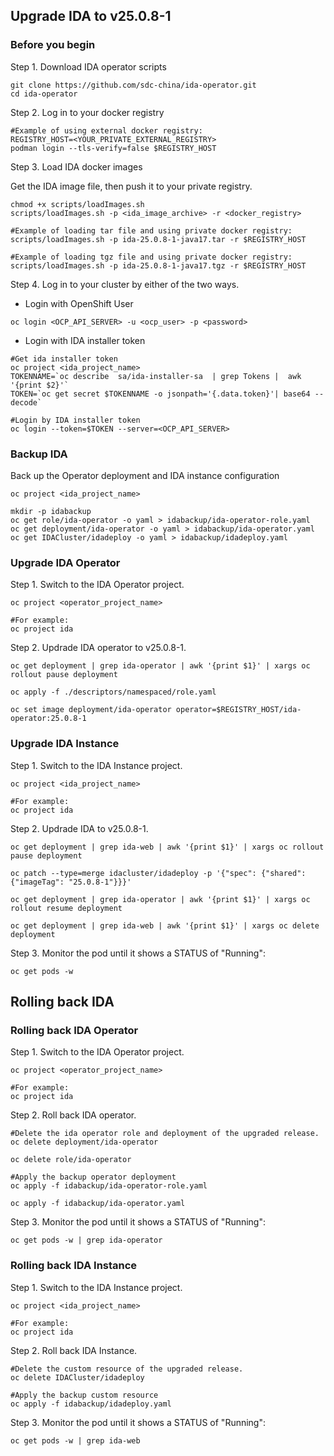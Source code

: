 ## Upgrade IDA to v25.0.8-1

### Before you begin

Step 1. Download IDA operator scripts

```
git clone https://github.com/sdc-china/ida-operator.git
cd ida-operator
```

Step 2. Log in to your docker registry

```
#Example of using external docker registry:
REGISTRY_HOST=<YOUR_PRIVATE_EXTERNAL_REGISTRY>
podman login --tls-verify=false $REGISTRY_HOST
```

Step 3. Load IDA docker images

Get the IDA image file, then push it to your private registry.

```
chmod +x scripts/loadImages.sh
scripts/loadImages.sh -p <ida_image_archive> -r <docker_registry>

#Example of loading tar file and using private docker registry:
scripts/loadImages.sh -p ida-25.0.8-1-java17.tar -r $REGISTRY_HOST

#Example of loading tgz file and using private docker registry:
scripts/loadImages.sh -p ida-25.0.8-1-java17.tgz -r $REGISTRY_HOST
```

Step 4. Log in to your cluster by either of the two ways.

- Login with OpenShift User

```
oc login <OCP_API_SERVER> -u <ocp_user> -p <password>
```

- Login with IDA installer token

```
#Get ida installer token
oc project <ida_project_name>
TOKENNAME=`oc describe  sa/ida-installer-sa  | grep Tokens |  awk '{print $2}'`
TOKEN=`oc get secret $TOKENNAME -o jsonpath='{.data.token}'| base64 --decode`

#Login by IDA installer token
oc login --token=$TOKEN --server=<OCP_API_SERVER>

```

### Backup IDA

Back up the Operator deployment and IDA instance configuration

```
oc project <ida_project_name>

mkdir -p idabackup
oc get role/ida-operator -o yaml > idabackup/ida-operator-role.yaml
oc get deployment/ida-operator -o yaml > idabackup/ida-operator.yaml
oc get IDACluster/idadeploy -o yaml > idabackup/idadeploy.yaml
```


### Upgrade IDA Operator

Step 1. Switch to the IDA Operator project.

```
oc project <operator_project_name>

#For example:
oc project ida
```

Step 2. Updrade IDA operator to v25.0.8-1.

```
oc get deployment | grep ida-operator | awk '{print $1}' | xargs oc rollout pause deployment

oc apply -f ./descriptors/namespaced/role.yaml

oc set image deployment/ida-operator operator=$REGISTRY_HOST/ida-operator:25.0.8-1
```

### Upgrade IDA Instance

Step 1. Switch to the IDA Instance project.

```
oc project <ida_project_name>

#For example:
oc project ida
```
  
Step 2. Updrade IDA to v25.0.8-1.

```
oc get deployment | grep ida-web | awk '{print $1}' | xargs oc rollout pause deployment

oc patch --type=merge idacluster/idadeploy -p '{"spec": {"shared": {"imageTag": "25.0.8-1"}}}'

oc get deployment | grep ida-operator | awk '{print $1}' | xargs oc rollout resume deployment

oc get deployment | grep ida-web | awk '{print $1}' | xargs oc delete deployment
```

Step 3. Monitor the pod until it shows a STATUS of "Running":

```
oc get pods -w
```


## Rolling back IDA

### Rolling back IDA Operator

Step 1. Switch to the IDA Operator project.

```
oc project <operator_project_name>

#For example:
oc project ida
```

Step 2. Roll back IDA operator.

```
#Delete the ida operator role and deployment of the upgraded release.
oc delete deployment/ida-operator

oc delete role/ida-operator

#Apply the backup operator deployment
oc apply -f idabackup/ida-operator-role.yaml

oc apply -f idabackup/ida-operator.yaml
```

Step 3. Monitor the pod until it shows a STATUS of "Running":

```
oc get pods -w | grep ida-operator
```


### Rolling back IDA Instance

Step 1. Switch to the IDA Instance project.

```
oc project <ida_project_name>

#For example:
oc project ida
```

Step 2. Roll back IDA Instance.

```
#Delete the custom resource of the upgraded release.
oc delete IDACluster/idadeploy

#Apply the backup custom resource
oc apply -f idabackup/idadeploy.yaml
```

Step 3. Monitor the pod until it shows a STATUS of "Running":

```
oc get pods -w | grep ida-web
```

